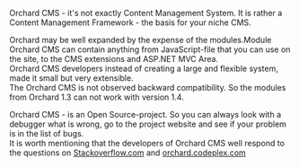 Orchard CMS - it's not exactly Content Management System. It is rather a Content Management Framework - 
the basis for your niche CMS.  

Orchard may be well expanded by the expense of the modules.Module Orchard CMS can contain anything from JavaScript-file 
that you can use on the site, to the CMS extensions and ASP.NET MVC Area.  
Orchard CMS developers instead of creating a large and flexible system, made it small but very extensible.  
The Orchard CMS is not observed backward compatibility. So the modules from Orchard 1.3 can not work with version 1.4.  

Orchard CMS - is an Open Source-project. So you can always look with a debugger what is wrong, 
go to the project website and see if your problem is in the list of bugs.  
It is worth mentioning that the developers of Orchard CMS well respond to the questions on 
[Stackoverflow.com](Stackoverflow.com) and [orchard.codeplex.com](http://orchard.codeplex.com/discussions)  
